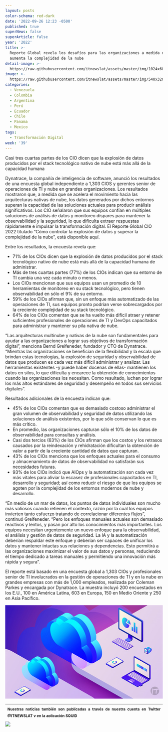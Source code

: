 ```yaml
---
layout: posts
color-schema: red-dark
date: '2022-09-26 12:23 -0500'
published: true
superNews: false
superArticle: false
year: '2022'
title: >-
  Reporte Global revela los desafíos para las organizaciones a medida que
  aumenta la complejidad de la nube
detail-image: >-
  https://raw.githubusercontent.com/itnewslat/assets/master/img/1024x680/Trabajo-en-Nube-g.jpg
image: >-
  https://raw.githubusercontent.com/itnewslat/assets/master/img/540x320/Trabajo-en-Nube-p.jpg
categories:
  - Venezuela
  - Colombia
  - Argentina
  - Perú
  - Ecuador
  - Chile
  - Panama
  - Mexico
tags:
  - Transformación Digital
week: '39'
---
```

Casi tres cuartas partes de los CIO dicen que la explosión de datos producidos por el stack tecnológico nativo de nube está más allá de la capacidad humana
 
Dynatrace, la compañía de inteligencia de software, anunció los resultados de una encuesta global independiente a 1,303 CIOS y gerentes senior de operaciones de TI y nube en grandes organizaciones. Los resultados mostraron que, a medida que se acelera el movimiento hacia las arquitecturas nativas de nube, los datos generados por dichos entornos superan la capacidad de las soluciones actuales para producir análisis significativos. Los CIO señalaron que sus equipos confían en múltiples soluciones de análisis de datos y monitoreo dispares para mantener la observabilidad y la seguridad, lo que dificulta extraer respuestas rápidamente e impulsar la transformación digital. El Reporte Global CIO 2022 titulado “Cómo controlar la explosión de datos y superar la complejidad de la nube”, está disponible aquí. 

Entre los resultados, la encuesta revela que: 
- 71% de los CIOs dicen que la explosión de datos producidos por el stack tecnológico nativo de nube está más allá de la capacidad humana de administrar.
- Más de tres cuartas partes (77%) de los CIOs indican que su entorno de TI cambia una vez cada minuto o menos. 
- Los CIOs mencionan que sus equipos usan un promedio de 10 herramientas de monitoreo en su stack tecnológico, pero tienen observabilidad en sólo el 9% de su entorno.
- 59% de los CIOs afirman que, sin un enfoque más automatizado de las operaciones de TI, sus equipos pronto podrían verse sobrecargados por la creciente complejidad de su stack tecnológico. 
- 64% de los CIOs comentan que se ha vuelto más difícil atraer y retener suficientes profesionales de operaciones de TI y DevOps capacitados para administrar y mantener su pila nativa de nube.

“Las arquitecturas multinube y nativas de la nube son fundamentales para ayudar a las organizaciones a lograr sus objetivos de transformación digital”, menciona Bernd Greifeneder, fundador y CTO de Dynatrace. “Mientras las organizaciones se benefician de la flexibilidad y la escala que brindan estas tecnologías, la explosión de seguridad y observabilidad de datos que producen es cada vez más difícil administrar y analizar. Las herramientas existentes -y puede haber docenas de ellas- mantienen los datos en silos, lo que dificulta y encarece la obtención de conocimientos cuando las organizaciones los necesitan. Como resultado, luchan por lograr los más altos estándares de seguridad y desempeño en todos sus servicios digitales”. 

Resultados adicionales de la encuesta indican que: 
- 45% de los CIOs comentan que es demasiado costoso administrar el gran volumen de observabilidad y seguridad de datos utilizando las soluciones de análisis existentes, por lo que sólo conservan lo que es más crítico. 
- En promedio, las organizaciones capturan sólo el 10% de los datos de observabilidad para consultas y análisis. 
- Casi dos tercios (63%) de los CIOs afirman que los costos y los retrasos causados por la reindexación y rehidratación dificultan la obtención de valor a partir de la creciente cantidad de datos que capturan. 
- 43% de los CIOs menciona que los enfoques actuales para el consumo y almacenamiento de datos de observabilidad no satisfarán sus necesidades futuras. 
- 93% de los CIOs indicó que AIOps y la automatización son cada vez más vitales para aliviar la escasez de profesionales capacitados en TI, desarrollo y seguridad; así como reducir el riesgo de que los equipos se agoten por la complejidad de los entornos modernos de nube y desarrollo. 

“En medio de un mar de datos, los puntos de datos individuales son mucho más valiosos cuando retienen el contexto, razón por la cual los equipos invierten tanto esfuerzo tratando de correlacionar diferentes flujos”, continuó Greifeneder. “Pero los enfoques manuales actuales son demasiado reactivos y lentos, y pasan por alto los conocimientos más importantes. Los equipos necesitan urgentemente un nuevo enfoque para la observabilidad, el análisis y gestión de datos de seguridad. La IA y la automatización deberían respaldar este enfoque y deberían ser capaces de unificar los datos y mantener intactas sus relaciones y dependencias. Esto permitirá a las organizaciones maximizar el valor de sus datos y personas, reduciendo el tiempo dedicado a tareas manuales y permitiendo una innovación más rápida y segura”.

El reporte está basado en una encuesta global a 1,303 CIOs y profesionales senior de TI involucrados en la gestión de operaciones de TI y en la nube en grandes empresas con más de 1,000 empleados, realizada por Coleman Parkes y encargada por Dynatrace. La muestra incluyó 200 encuestados en los E.U., 100 en América Latina, 603 en Europa, 150 en Medio Oriente y 250 en Asia Pacífico. 

![](https://raw.githubusercontent.com/itnewslat/assets/master/img/540x320/Trabajo-en-Nube-p.jpg)

<table style="height: 42px;" width="569">
<tbody>
<tr>
<td style="text-align: justify;"><sub><strong>Nuestras noticias también son publicadas a través de nuestra cuenta en Twitter <a href="https://twitter.com/itnewslat?lang=es">@ITNEWSLAT</a> y en la aplicación <a href="https://squidapp.co/en/">SQUID</a></strong></sub></td>
</tr>
</tbody>
</table>

<img src="https://tracker.metricool.com/c3po.jpg?hash=56f88a41e39ab42c063cc51676587a04"/>


